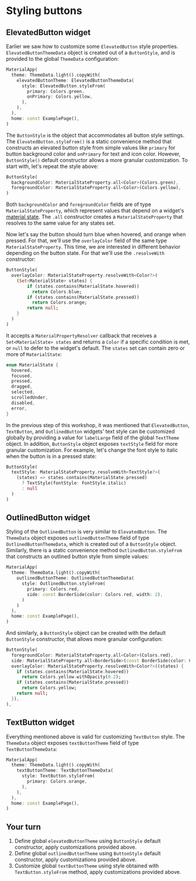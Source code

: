 # Styling buttons

## ElevatedButton widget

Earlier we saw how to customize some `ElevatedButton` style properties. `ElevatedButtonThemeData` object is created out of a `ButtonStyle`, and is provided to the global `ThemeData` configuration:

```dart
MaterialApp(
  theme: ThemeData.light().copyWith(
    elevatedButtonTheme: ElevatedButtonThemeData(
      style: ElevatedButton.styleFrom(
        primary: Colors.green,
        onPrimary: Colors.yellow,
      ),
    ),
  ),
  home: const ExamplePage(),
)
```

The `ButtonStyle` is the object that accommodates all button style settings. The `ElevatedButton.styleFrom()` is a static convenience method that constructs an elevated button style from simple values like `primary` for button background color and `onPrimary` for text and icon color. However, `ButtonStyle()` default constructor allows a more granular customization. To start with, let's repeat the style above:

```dart
ButtonStyle(
  backgroundColor: MaterialStateProperty.all<Color>(Colors.green),
  foregroundColor: MaterialStateProperty.all<Color>(Colors.yellow),
)
```

Both `backgroundColor` and `foregroundColor` fields are of type `MaterialStateProperty`, which represent values that depend on a widget's [material state](https://material.io/design/interaction/states.html). The `.all` constructor creates a `MaterialStateProperty` that resolves to the same value for any states set.

Now let's say the button should turn blue when hovered, and orange when pressed. For that, we'll use the `overlayColor` field of the same type `MaterialStateProperty`. This time, we are interested in different behavior depending on the button state. For that we'll use the `.resolveWith` constructor:

```dart
ButtonStyle(
  overlayColor: MaterialStateProperty.resolveWith<Color?>(
    (Set<MaterialState> states) {
        if (states.contains(MaterialState.hovered))
          return Colors.blue;
        if (states.contains(MaterialState.pressed))
          return Colors.orange;
        return null;
    }
  )
)
```

It accepts a `MaterialPropertyResolver` callback that receives a `Set<MaterialState> states` and returns a `Color` if a specific condition is met, or `null` to defer to the widget's default. The `states` set can contain zero or more of `MaterialState`:

```dart
enum MaterialState {
  hovered,
  focused,
  pressed,
  dragged,
  selected,
  scrolledUnder,
  disabled,
  error,
}
```

In the previous step of this workshop, it was mentioned that `ElevatedButton`, `TextButton`, and `OutlinedButton` widgets' text style can be customized globally by providing a value for `labelLarge` field of the global `TextTheme` object. In addition, `ButtonStyle` object exposes `textStyle` field for more granular customization. For example, let's change the font style to italic when the button is in a pressed state:

```dart
ButtonStyle(
  textStyle: MaterialStateProperty.resolveWith<TextStyle?>(
    (states) => states.contains(MaterialState.pressed)
      ? TextStyle(fontStyle: FontStyle.italic)
      : null
  )
)
```

## OutlinedButton widget

Styling of the `OutlinedButton` is very similar to `ElevatedButton`. The `ThemeData` object exposes `outlinedButtonTheme` field of type `OutlinedButtonThemeData`, which is created out of a `ButtonStyle` object. Similarly, there is a static convenience method `OutlinedButton.styleFrom` that constructs an outlined button style from simple values:

```dart
MaterialApp(
  theme: ThemeData.light().copyWith(
    outlinedButtonTheme: OutlinedButtonThemeData(
      style: OutlinedButton.styleFrom(
        primary: Colors.red,
        side: const BorderSide(color: Colors.red, width: 2),
      )
    )
  ),
  home: const ExamplePage(),
)
```

And similarly, a `ButtonStyle` object can be created with the default `ButtonStyle` constructor, that allows more granular configuration:

```dart
ButtonStyle(
  foregroundColor: MaterialStateProperty.all<Color>(Colors.red),
  side: MaterialStateProperty.all<BorderSide>(const BorderSide(color: Colors.red, width: 2)),
  overlayColor: MaterialStateProperty.resolveWith<Color?>((states) {
    if (states.contains(MaterialState.hovered)) 
      return Colors.yellow.withOpacity(0.2);
    if (states.contains(MaterialState.pressed)) 
      return Colors.yellow;
    return null;
  }),
),
```

## TextButton widget

Everything mentioned above is valid for customizing `TextButton` style. The `ThemeData` object exposes `textButtonTheme` field of type `TextButtonThemeData`:

```dart
MaterialApp(
  theme: ThemeData.light().copyWith(
    textButtonTheme: TextButtonThemeData(
      style: TextButton.styleFrom(
        primary: Colors.orange,
      ),
    ),
  ),
  home: const ExamplePage(),
)
```

## Your turn

1. Define global `elevatedButtonTheme` using `ButtonStyle` default constructor, apply customizations provided above.
2. Define global `outlinedButtonTheme` using `ButtonStyle` default constructor, apply customizations provided above.
3. Customize global `textButtonTheme` using style obtained with `TextButton.styleFrom` method, apply customizations provided above.
